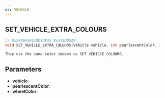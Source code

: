 ```yaml
---
ns: VEHICLE
---
```

## SET_VEHICLE_EXTRA_COLOURS

```c
// 0x2036F561ADD12E33 0x515DB2A0
void SET_VEHICLE_EXTRA_COLOURS(Vehicle vehicle, int pearlescentColor, int wheelColor);
```

```
They use the same color indexs as SET_VEHICLE_COLOURS.  
```

## Parameters
* **vehicle**: 
* **pearlescentColor**: 
* **wheelColor**: 

